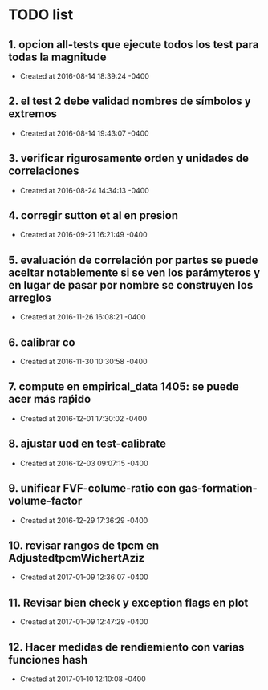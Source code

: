 # TODO list
## 1. opcion all-tests que ejecute todos los test para todas la magnitude
- Created at   2016-08-14 18:39:24 -0400

## 2. el test 2 debe validad nombres de símbolos y extremos
- Created at   2016-08-14 19:43:07 -0400

## 3. verificar rigurosamente orden y unidades de correlaciones
- Created at   2016-08-24 14:34:13 -0400

## 4. corregir sutton et al en presion
- Created at   2016-09-21 16:21:49 -0400

## 5. evaluación de correlación por partes se puede aceltar notablemente si se ven los parámyteros y en lugar de pasar por nombre se construyen los arreglos
- Created at   2016-11-26 16:08:21 -0400

## 6. calibrar co
- Created at   2016-11-30 10:30:58 -0400

## 7. compute en empirical_data 1405: se puede acer más raṕido
- Created at   2016-12-01 17:30:02 -0400

## 8. ajustar uod en test-calibrate
- Created at   2016-12-03 09:07:15 -0400

## 9. unificar FVF-colume-ratio con gas-formation-volume-factor
- Created at   2016-12-29 17:36:29 -0400

## 10. revisar rangos de tpcm en AdjustedtpcmWichertAziz
- Created at   2017-01-09 12:36:07 -0400

## 11. Revisar bien check y exception flags en plot
- Created at   2017-01-09 12:47:29 -0400

## 12. Hacer medidas de rendiemiento con varias funciones hash
- Created at   2017-01-10 12:10:08 -0400


